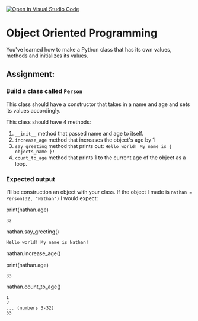 [![Open in Visual Studio Code](https://classroom.github.com/assets/open-in-vscode-c66648af7eb3fe8bc4f294546bfd86ef473780cde1dea487d3c4ff354943c9ae.svg)](https://classroom.github.com/online_ide?assignment_repo_id=7874694&assignment_repo_type=AssignmentRepo)
# Object Oriented Programming

You've learned how to make a Python class that has its own values, methods and initializes its values.

## Assignment:

### Build a class called `Person`
This class should have a constructor that takes in a name and age and sets its values accordingly.

This class should have 4 methods:
1. `__init__` method that passed name and age to itself.
2. `increase_age` method that increases the object's age by 1
3. `say_greeting` method that prints out:
    ```Hello world! My name is { objects_name }!```
4. `count_to_age` method that prints 1 to the current age of the object as a loop.


### Expected output
I'll be construction an object with your class. If the object I made is `nathan = Person(32, "Nathan")` I would expect:

print(nathan.age)
```
32
```


nathan.say_greeting()
```
Hello world! My name is Nathan!
```


nathan.increase_age()

print(nathan.age)
```
33
```


nathan.count_to_age()
```
1
2
... (numbers 3-32)
33
```